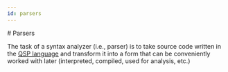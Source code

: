 ```yaml
---
id: parsers
---
```


﻿# Parsers

The task of a syntax analyzer (i.e., parser) is to take source code written in the [QSP language](../language/) and transform it into a form that can be conveniently worked with later (interpreted, compiled, used for analysis, etc.)